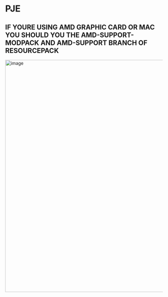 # PJE

## IF YOURE USING AMD GRAPHIC CARD OR MAC YOU SHOULD YOU THE AMD-SUPPORT-MODPACK AND AMD-SUPPORT BRANCH OF RESOURCEPACK
<img width="678" height="743" alt="image" src="https://github.com/user-attachments/assets/edaf5483-577f-4f88-8edb-3b023c038820" />
